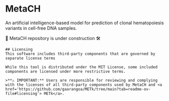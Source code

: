 # MetaCH
An artificial intelligence-based model for prediction of clonal hematopoiesis variants in cell-free DNA samples. 

👷 MetaCH repository is under construction 🛠️

```
## Licensing
This software includes third-party components that are governed by separate license terms

While this tool is distributed under the MIT License, some included components are licensed under more restrictive terms.

>**⚠️ IMPORTANT:** Users are responsible for reviewing and complying with the licenses of all third-party components used by MetaCH and <a href='https://github.com/gaarangoa/METk/tree/main?tab=readme-ov-file#licensing'> METk</a>.
